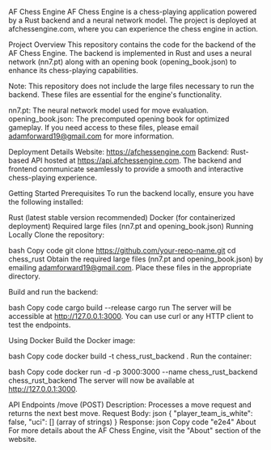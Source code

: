 AF Chess Engine
AF Chess Engine is a chess-playing application powered by a Rust backend and a neural network model. The project is deployed at afchessengine.com, where you can experience the chess engine in action.

Project Overview
This repository contains the code for the backend of the AF Chess Engine. The backend is implemented in Rust and uses a neural network (nn7.pt) along with an opening book (opening_book.json) to enhance its chess-playing capabilities.

Note: This repository does not include the large files necessary to run the backend. These files are essential for the engine's functionality.

nn7.pt: The neural network model used for move evaluation.
opening_book.json: The precomputed opening book for optimized gameplay.
If you need access to these files, please email adamforward19@gmail.com for more information.

Deployment Details
Website: https://afchessengine.com
Backend: Rust-based API hosted at https://api.afchessengine.com.
The backend and frontend communicate seamlessly to provide a smooth and interactive chess-playing experience.

Getting Started
Prerequisites
To run the backend locally, ensure you have the following installed:

Rust (latest stable version recommended)
Docker (for containerized deployment)
Required large files (nn7.pt and opening_book.json)
Running Locally
Clone the repository:

bash
Copy code
git clone https://github.com/your-repo-name.git
cd chess_rust
Obtain the required large files (nn7.pt and opening_book.json) by emailing adamforward19@gmail.com. Place these files in the appropriate directory.

Build and run the backend:

bash
Copy code
cargo build --release
cargo run
The server will be accessible at http://127.0.0.1:3000. You can use curl or any HTTP client to test the endpoints.

Using Docker
Build the Docker image:

bash
Copy code
docker build -t chess_rust_backend .
Run the container:

bash
Copy code
docker run -d -p 3000:3000 --name chess_rust_backend chess_rust_backend
The server will now be available at http://127.0.0.1:3000.

API Endpoints
/move (POST)
Description: Processes a move request and returns the next best move.
Request Body:
json
{
  "player_team_is_white": false,
  "uci": [] (array of strings)
}
Response:
json
Copy code
"e2e4"
About
For more details about the AF Chess Engine, visit the "About" section of the website.

